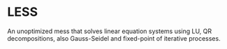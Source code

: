 # LESS

An unoptimized mess that solves linear equation systems using LU, QR decompositions, also Gauss-Seidel and fixed-point of iterative processes.
